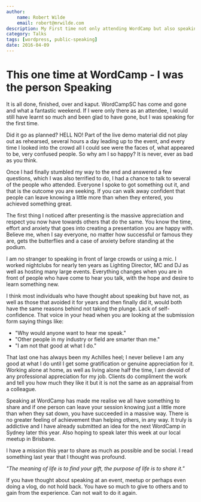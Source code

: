 ```yaml
---
author: 
    name: Robert Wilde
    email: robert@mrwilde.com
description: My First time not only attending WordCamp but also speaking.
category: Talks
tags: [wordpress, public-speaking]
date: 2016-04-09
---
```


# This one time at WordCamp - I was the person Speaking

It is all done, finished, over and kaput. WordCampSC has come and gone and what a fantastic weekend. 
If I were only there as an attendee, I would still have learnt so much and been glad to have gone, but I was speaking for the first time.

Did it go as planned? HELL NO! Part of the live demo material did not play out as rehearsed, several hours a day leading up to the event, 
and every time I looked into the crowd all I could see were the faces of, what appeared to be, very confused people. 
So why am I so happy? It is never, ever as bad as you think.

Once I had finally stumbled my way to the end and answered a few questions, which I was also terrified to do, 
I had a chance to talk to several of the people who attended. 
Everyone I spoke to got something out it, and that is the outcome you are seeking. 
If you can walk away confident that people can leave knowing a little more than when they entered, you achieved something great.

The first thing I noticed after presenting is the massive appreciation and respect you now have towards others that do the same. You know the time, effort and anxiety that goes into creating a presentation you are happy with. Believe me, when I say everyone, no matter how successful or famous they are, gets the butterflies and a case of anxiety before standing at the podium.

I am no stranger to speaking in front of large crowds or using a mic. I worked nightclubs for nearly ten years as Lighting Director, MC and DJ as well as hosting many large events. Everything changes when you are in front of people who have come to hear you talk, with the hope and desire to learn something new.

I think most individuals who have thought about speaking but have not, as well as those that avoided it for years and then finally did it, would both have the same reasons behind not taking the plunge. Lack of self-confidence. That voice in your head when you are looking at the submission form saying things like:

- "Why would anyone want to hear me speak."
- "Other people in my industry or field are smarter than me."
- "I am not that good at what I do."

That last one has always been my Achilles heel; I never believe I am any good at what I do until I get some gratification or genuine appreciation for it. Working alone at home, as well as living alone half the time, I am devoid of any professional appreciation for my job. Clients do compliment the work and tell you how much they like it but it is not the same as an appraisal from a colleague.

Speaking at WordCamp has made me realise we all have something to share and if one person can leave your session knowing just a little more than when they sat down, you have succeeded in a massive way.
There is no greater feeling of achievement than helping others, in any way. It truly is addictive and I have already submitted an idea for the next WordCamp in Sydney later this year. Also hoping to speak later this week at our local meetup in Brisbane.

I have a mission this year to share as much as possible and be social. I read something last year that I thought was profound.

_"The meaning of life is to find your gift, the purpose of life is to share it."_

If you have thought about speaking at an event, meetup or perhaps even doing a vlog, do not hold back. You have so much to give to others and to gain from the experience. Can not wait to do it again.